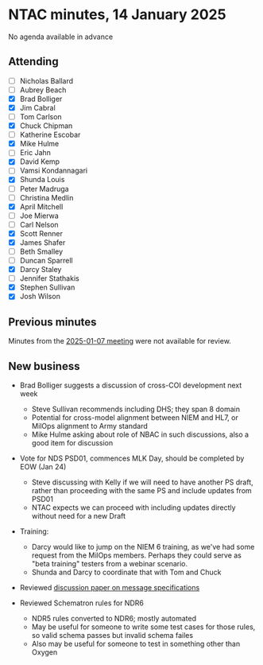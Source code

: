 # NTAC minutes, 14 January 2025

No agenda available in advance

## Attending

- [ ] Nicholas Ballard
- [ ] Aubrey Beach
- [x] Brad Bolliger
- [x] Jim Cabral
- [ ] Tom Carlson
- [x] Chuck Chipman
- [ ] Katherine Escobar
- [x] Mike Hulme
- [ ] Eric Jahn
- [x] David Kemp
- [ ] Vamsi Kondannagari
- [x] Shunda Louis
- [ ] Peter Madruga
- [ ] Christina Medlin
- [x] April Mitchell
- [ ] Joe Mierwa
- [ ] Carl Nelson
- [x] Scott Renner
- [x] James Shafer
- [ ] Beth Smalley
- [ ] Duncan Sparrell
- [x] Darcy Staley 
- [ ] Jennifer Stathakis
- [x] Stephen Sullivan
- [x] Josh Wilson

## Previous minutes

Minutes from the [2025-01-07 meeting](2025-01-07-minutes.md) were not available for review.

## New business

* Brad Bolliger suggests a discussion of cross-COI development next week
  * Steve Sullivan recommends including DHS; they span 8 domain
  *  Potential for cross-model alignment between NIEM and HL7, or MilOps alignment to Army standard
  *  Mike Hulme asking about role of NBAC in such discussions, also a good item for discussion

* Vote for NDS PSD01, commences MLK Day, should be completed by EOW (Jan 24)
  * Steve discussing with Kelly if we will need to have another PS draft, rather than proceeding with the same PS and include updates from PSD01
  * NTAC expects we can proceed with including updates directly without need for a new Draft

* Training:
  * Darcy would like to jump on the NIEM 6 training, as we've had some request from the MilOps members. Perhaps they could serve as "beta training" testers from a webinar scenario.
  * Shunda and Darcy to coordinate that with Tom and Chuck

* Reviewed [discussion paper on message specifications](https://github.com/niemopen/ntac-admin/blob/main/documents/docs/N6MsgSpec-220802.docx)
* Reviewed Schematron rules for NDR6
  * NDR5 rules converted to NDR6; mostly automated
  * May be useful for someone to write some test cases for those rules, so valid schema passes but invalid schema failes
  * Also may be useful for someone to test in something other than Oxygen
